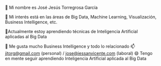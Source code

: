  👋 Mi nombre es José Jesús Torregrosa García

  👀 Mi interés está en las áreas de Big Data, Machine Learning, Visualización, Business Intelligence, etc.
   
  🌱Actualmente estoy aprendiendo técnicas de Inteligencia Artificial aplicadas al Big Data


 💞️ Me gusta mucho Business Intelligence y todo lo relacionado
 📫 jjtorg@gmail.com (personal) / jose@iessanvicente.com (laboral)
 😄 Tengo en mente seguir aprendiendo Inteligencia Artificial aplicada al Big Data
   

<!---
JoseTorregrosa/JoseTorregrosa is a ✨ special ✨ repository because its `README.md` (this file) appears on your GitHub profile.
You can click the Preview link to take a look at your changes.
--->
